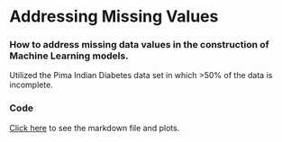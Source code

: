 # Addressing Missing Values

### How to address missing data values in the construction of Machine Learning models.  

Utilized the Pima Indian Diabetes data set in which >50% of the data is incomplete.

### Code

<A HREF="MissingValues_DiabetesData.md">Click here</A> to see the markdown file and plots.
